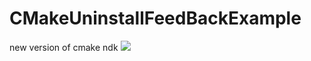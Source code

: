 # CMakeUninstallFeedBackExample
new version of cmake ndk
[![](https://www.jitpack.io/v/susyimes/CMakeUninstallFeedBackExample.svg)](https://www.jitpack.io/#susyimes/CMakeUninstallFeedBackExample)
